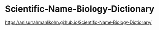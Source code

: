 # Scientific-Name-Biology-Dictionary
https://anisurrahmanlikohn.github.io/Scientific-Name-Biology-Dictionary/
